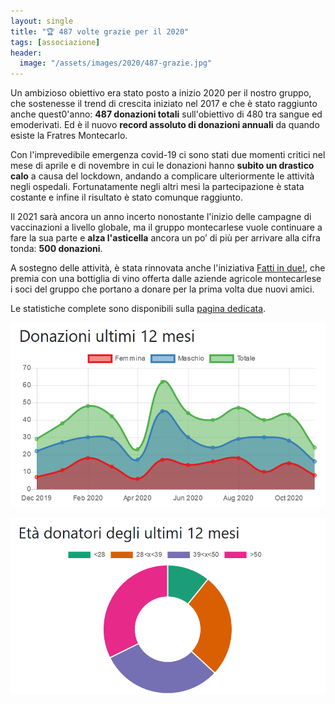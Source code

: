```yaml
---
layout: single
title: "🏆 487 volte grazie per il 2020"
tags: [associazione]
header:
  image: "/assets/images/2020/487-grazie.jpg"
---
```


Un ambizioso obiettivo era stato posto a inizio 2020 per il nostro gruppo, che
sostenesse il trend di crescita iniziato nel 2017 e che è stato raggiunto anche
quest0'anno: **487 donazioni totali** sull'obiettivo di 480 tra sangue ed
emoderivati. Ed è il nuovo **record assoluto di donazioni annuali** da quando
esiste la Fratres Montecarlo.

Con l'imprevedibile emergenza covid-19 ci sono stati due momenti critici nel
mese di aprile e di novembre in cui le donazioni hanno **subito un drastico
calo** a causa del lockdown, andando a complicare ulteriormente le attività
negli ospedali. Fortunatamente negli altri mesi la partecipazione è stata
costante e infine il risultato è stato comunque raggiunto.

Il 2021 sarà ancora un anno incerto nonostante l'inizio delle campagne di
vaccinazioni a livello globale, ma il gruppo montecarlese vuole continuare a
fare la sua parte e **alza l'asticella** ancora un po’ di più per arrivare alla
cifra tonda: **500 donazioni**.

A sostegno delle attività, è stata rinnovata anche l'iniziativa [Fatti in
due!](/2019/concorso-fatti-in-due.html), che premia con una bottiglia di vino
offerta dalle aziende agricole montecarlese i soci del gruppo che portano a
donare per la prima volta due nuovi amici.

Le statistiche complete sono disponibili sulla [pagina dedicata](https://fratresmontecarlo.org/charts/).

![donazioni mensili per sesso](/assets/images/2020/stats/2020-donazioni-mensili.png)

![età donatori](/assets/images/2020/stats/2020-eta-donatori.png)
